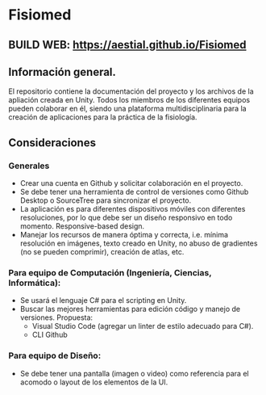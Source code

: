 # Fisiomed

## BUILD WEB: https://aestial.github.io/Fisiomed

## Información general.
El repositorio contiene la documentación del proyecto y los archivos de la apliación creada en Unity.
Todos los miembros de los diferentes equipos pueden colaborar en él, siendo una plataforma multidisciplinaria para la creación de aplicaciones para la práctica de la fisiología.

## Consideraciones

### Generales
- Crear una cuenta en Github y solicitar colaboración en el proyecto.
- Se debe tener una herramienta de control de versiones como Github Desktop o SourceTree para sincronizar el proyecto.
- La aplicación es para diferentes dispositivos móviles con diferentes resoluciones, por lo que debe ser un diseño responsivo en todo momento. Responsive-based design.
- Manejar los recursos de manera óptima y correcta, i.e. mínima resolución en imágenes, texto creado en Unity, no abuso de gradientes (no se pueden comprimir), creación de atlas, etc.

### Para equipo de Computación (Ingeniería, Ciencias, Informática):
- Se usará el lenguaje C# para el scripting en Unity.
- Buscar las mejores herramientas para edición código y manejo de versiones.
  Propuesta:
    - Visual Studio Code (agregar un linter de estilo adecuado para C#).
    - CLI Github

### Para equipo de Diseño:
- Se debe tener una pantalla (imagen o video) como referencia para el acomodo o layout de los elementos de la UI.
